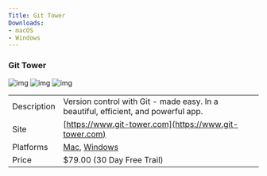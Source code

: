 ```yaml
---
Title: Git Tower
Downloads:
- macOS
- Windows
---
```


### Git Tower

![img](http://placehold.it/200x150)
![img](http://placehold.it/200x150)
![img](http://placehold.it/200x150)

| | |
| --- | --- |
| Description | Version control with Git - made easy. In a beautiful, efficient, and powerful app. |
| Site | [https://www.git-tower.com](https://www.git-tower.com) |
| Platforms | [Mac](https://www.git-tower.com/mac/), [Windows](https://www.git-tower.com/windows/) |
| Price | $79.00 (30 Day Free Trail) |
